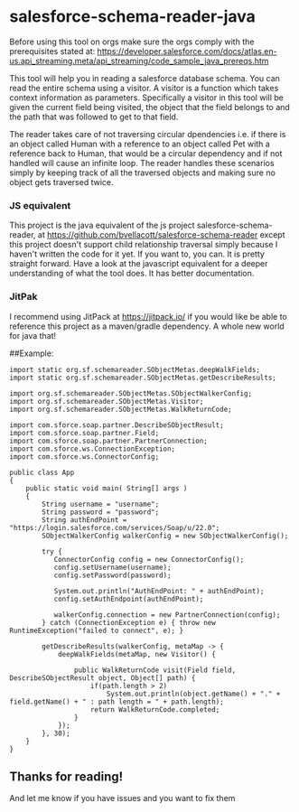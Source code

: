# salesforce-schema-reader-java
Before using this tool on orgs make sure the orgs comply with the prerequisites stated at:
https://developer.salesforce.com/docs/atlas.en-us.api_streaming.meta/api_streaming/code_sample_java_prereqs.htm

This tool will help you in reading a salesforce database schema. You can read the entire schema using a visitor. A visitor is a function which takes context information as parameters. Specifically a visitor in this tool will be given the current field being visited, the object that the field belongs to and the path that was followed to get to that field.

The reader takes care of not traversing circular dpendencies i.e. if there is an object called Human with a reference to an object called Pet with a reference back to Human, that would be a circular dependency and if not handled will cause an infinite loop. The reader handles these scenarios simply by keeping track of all the traversed objects and making sure no object gets traversed twice.

### JS equivalent
This project is the java equivalent of the js project salesforce-schema-reader, at https://github.com/bvellacott/salesforce-schema-reader except this project doesn't support child relationship traversal simply because I haven't written the code for it yet. If you want to, you can. It is pretty straight forward. Have a look at the javascript equivalent for a deeper understanding of what the tool does. It has better documentation.

### JitPak
I recommend using JitPack at https://jitpack.io/ if you would like be able to reference this project as a maven/gradle dependency. A whole new world for java that! 

##Example:
```
import static org.sf.schemareader.SObjectMetas.deepWalkFields;
import static org.sf.schemareader.SObjectMetas.getDescribeResults;

import org.sf.schemareader.SObjectMetas.SObjectWalkerConfig;
import org.sf.schemareader.SObjectMetas.Visitor;
import org.sf.schemareader.SObjectMetas.WalkReturnCode;

import com.sforce.soap.partner.DescribeSObjectResult;
import com.sforce.soap.partner.Field;
import com.sforce.soap.partner.PartnerConnection;
import com.sforce.ws.ConnectionException;
import com.sforce.ws.ConnectorConfig;

public class App 
{
    public static void main( String[] args )
    {
        String username = "username";
        String password = "password";
        String authEndPoint = "https://login.salesforce.com/services/Soap/u/22.0";
        SObjectWalkerConfig walkerConfig = new SObjectWalkerConfig();

        try {
           ConnectorConfig config = new ConnectorConfig();
           config.setUsername(username);
           config.setPassword(password);

           System.out.println("AuthEndPoint: " + authEndPoint);
           config.setAuthEndpoint(authEndPoint);

           walkerConfig.connection = new PartnerConnection(config);
        } catch (ConnectionException e) { throw new RuntimeException("failed to connect", e); }

		getDescribeResults(walkerConfig, metaMap -> {
			deepWalkFields(metaMap, new Visitor() {
	
				public WalkReturnCode visit(Field field, DescribeSObjectResult object, Object[] path) {
					if(path.length > 2)
						System.out.println(object.getName() + "." + field.getName() + " : path length = " + path.length);
					return WalkReturnCode.completed;
				}
			});
		}, 30);
    }
}
```

## Thanks for reading!
And let me know if you have issues and you want to fix them





